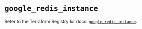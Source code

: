 # `google_redis_instance`

Refer to the Terraform Registry for docs: [`google_redis_instance`](https://registry.terraform.io/providers/hashicorp/google-beta/6.16.0/docs/resources/google_redis_instance).
